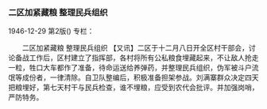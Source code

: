 ### 二区加紧藏粮  整理民兵组织

1946-12-29
第2版()
专栏：

　　二区加紧藏粮
    整理民兵组织
    【又讯】二区于十二月八日开全区村干部会，讨论备战工作后，区村建立了指挥部，各村将所有公私粮食埋藏起来，不让敌人抢走一粒，牲口大车都作了准备，待命运送给养弹药，并整理民兵组织，伪军被斗户流氓等成份者，一律清除。自卫队整编后，积极准备担架参战。刘满寨群众决定四天把粮埋好，第七天村干与民兵检查，谁不埋粮，应受到农代会批评。并加强岗哨，严防特务。
